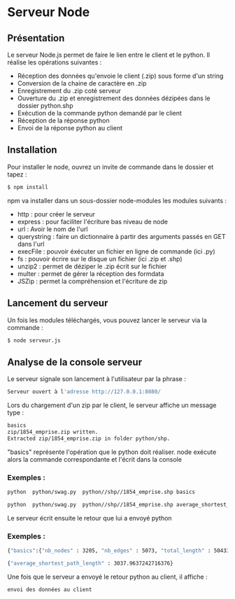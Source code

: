 # Serveur Node
## Présentation
Le serveur Node.js permet de faire le lien entre le client et le python.
Il réalise les opérations suivantes :

 - Réception des données qu'envoie le client (.zip) sous forme d'un string
 - Conversion de la chaine de caractère en .zip
 - Enregistrement du .zip coté serveur
 - Ouverture du .zip et enregistrement des données dézipées dans le dossier python.shp
 - Exécution de la commande python demandé par le client
 - Réception de la réponse python
 - Envoi de la réponse python au client

## Installation

Pour installer le node, ouvrez un invite de commande dans le dossier et tapez :

```sh
$ npm install
```

npm va installer dans un sous-dossier node-modules les modules suivants :

 -  http        : pour créer le serveur
 -  express     : pour faciliter l'écriture bas niveau de node
 -  url         : Avoir le nom de l'url
 -  querystring : faire un dictionnaire à partir des arguments passés en GET dans l'url
 -  execFile    : pouvoir éxécuter un fichier en ligne de commande (ici .py)
 -  fs          : pouvoir écrire sur le disque un fichier (ici .zip et .shp)
 -  unzip2      : permet de déziper le .zip écrit sur le fichier
 -  multer      : permet de gérer la réception des formdata
 -  JSZip       : permet la compréhension et l'écriture de zip

## Lancement du serveur

Un fois les modules téléchargés, vous pouvez lancer le serveur via la commande :

```sh
$ node serveur.js
```

## Analyse de la console serveur
Le serveur signale son lancement à l'utilisateur par la phrase :

```sh
Serveur ouvert à l'adresse http://127.0.0.1:8080/
```

Lors du chargement d'un zip par le client, le serveur affiche un message type :

```sh
basics
zip/1854_emprise.zip written.
Extracted zip/1854_emprise.zip in folder python/shp.
```
"basics" représente l'opération que le python doit réaliser.
node exécute alors la commande correspondante et l'écrit dans la console
### Exemples :
```sh
python  python/swag.py  python//shp//1854_emprise.shp basics
```
```sh
python  python/swag.py  python//shp//1854_emprise.shp average_shortest_path_length
```

Le serveur écrit ensuite le retour que lui a envoyé python
### Exemples :
```sh
{"basics":{"nb_nodes" : 3205, "nb_edges" : 5073, "total_length" : 504332}}
```
```sh
{"average_shortest_path_length" : 3037.9637242716376}
```
Une fois que le serveur a envoyé le retour python au client, il affiche :
```sh
envoi des données au client
```
